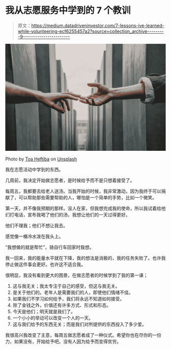 # 我从志愿服务中学到的 7 个教训

> 原文：<https://medium.datadriveninvestor.com/7-lessons-ive-learned-while-volunteering-ecf6255457a2?source=collection_archive---------9----------------------->

![](img/6b50515ce7b9c20d6337901054231ed7.png)

Photo by [Toa Heftiba](https://unsplash.com/@heftiba?utm_source=unsplash&utm_medium=referral&utm_content=creditCopyText) on [Unsplash](https://unsplash.com/s/photos/helping?utm_source=unsplash&utm_medium=referral&utm_content=creditCopyText)

我在志愿活动中学到的东西。

几周前，我决定开始做志愿者，是时候给予而不是只想着接受了。

每周五，我都要去给老人送汤。当我开始的时候，我非常激动，因为我终于可以捐献了，可以帮助那些需要帮助的人，哪怕是一个简单的手势，比如一个微笑。

第一天，并不像我预期的那样。没人在家，但我想完成我的使命，所以我试着给他们打电话，宣布我喝了他们的汤，我想让他们的一天过得更好。

他们不理我；他们不想让我去。

感觉像一桶冷水泼在我头上。

“我想做的就是帮忙”，骑自行车回家时我想。

我一回来，我的能量水平就在下降，我的想法是消极的，我的任务失败了。也许我停止做这件事会更好。也许这不适合我。

很明显，我没有看到更大的图景，在做志愿者的时候学到了我的第一课；

1.  这与我无关；我太专注于自己的感受，但这与我无关。
2.  是关于他们的。老年人是需要我们的人，即使他们情绪不佳。
3.  如果我们不学习如何给予，我们将永远不知道如何接受。
4.  除了金钱之外，价值还有许多方式、形式和形态。
5.  今天是他们；明天就是我们了。
6.  一个小小的举动可以改变一个人的一天。
7.  这与我们给予的东西无关；而是我们对所提供的东西投入了多少爱。

我很高兴我改变了主意，每周五做志愿者成了一种仪式。希望你也在尽你的一份力，如果没有，开始给予吧。没有人因为给予而变得贫穷。